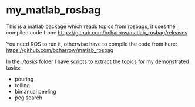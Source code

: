 # my_matlab_rosbag

This is a matlab package which reads topics from rosbags, it uses the compiled code from: 
https://github.com/bcharrow/matlab_rosbag/releases

You need ROS to run it, otherwise have to compile the code from here:
https://github.com/bcharrow/matlab_rosbag

In the *./tasks* folder I have scripts to extract the topics for my demonstrated tasks:

- pouring 
- rolling 
- bimanual peeling 
- peg search



